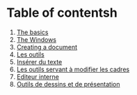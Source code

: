 # Table of contentsh

1. [The basics](basics-en.md)
2. [The Windows](windows-fr.md)
3. [Creating a document](creating-documents-fr.md)
4. [Les outils]()
5. [Insérer du texte]()
6. [Les outils servant à modifier les cadres]()
7. [Editeur interne]()
8. [Outils de dessins et de présentation]()
